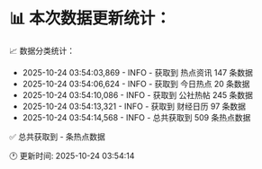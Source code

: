 📊 本次数据更新统计：
==========================

📈 数据分类统计：
- 2025-10-24 03:54:03,869 - INFO - 获取到 热点资讯 147 条数据
- 2025-10-24 03:54:06,624 - INFO - 获取到 今日热点 20 条数据
- 2025-10-24 03:54:10,086 - INFO - 获取到 公社热帖 245 条数据
- 2025-10-24 03:54:13,321 - INFO - 获取到 财经日历 97 条数据
- 2025-10-24 03:54:14,568 - INFO - 总共获取到 509 条热点数据

✅ 总共获取到 - 条热点数据

🕐 更新时间: 2025-10-24 03:54:14
